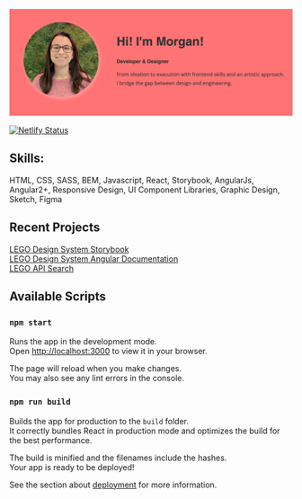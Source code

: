 ![Website Hero](public/website.png)


[![Netlify Status](https://api.netlify.com/api/v1/badges/2c1fa0a9-6e6c-45ab-9902-16f81735d4d5/deploy-status)](https://app.netlify.com/sites/mtwebmedia/deploys)

## Skills:

HTML, CSS, SASS, BEM, Javascript, React, Storybook, AngularJs, Angular2+, Responsive Design, UI Component Libraries, Graphic Design, Sketch, Figma

## Recent Projects

[LEGO Design System Storybook](https://61ec9c5799d45c004a561823-ousuckfrcq.chromatic.com)\
[LEGO Design System Angular Documentation](https://www.legocss.com/)\
[LEGO API Search](https://github.com/morgantaylor/lego-search)


## Available Scripts

### `npm start`

Runs the app in the development mode.\
Open [http://localhost:3000](http://localhost:3000) to view it in your browser.

The page will reload when you make changes.\
You may also see any lint errors in the console.

### `npm run build`

Builds the app for production to the `build` folder.\
It correctly bundles React in production mode and optimizes the build for the best performance.

The build is minified and the filenames include the hashes.\
Your app is ready to be deployed!

See the section about [deployment](https://facebook.github.io/create-react-app/docs/deployment) for more information.
